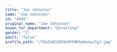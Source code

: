 ```yaml
---
title: "Joe Johnston"
name: "Joe Johnston"
id: "4945"
original_name: "Joe Johnston"
known_for_department: "Directing"
gender: "2"
adult: "false"
profile_path: "/fbGZo6CG9Z9zKFh8D5wHunyu7gJ.jpg"
---
```

